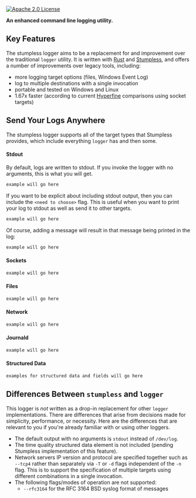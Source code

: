 [![Apache 2.0 License](https://img.shields.io/badge/license-Apache%202.0-blue.svg)](https://opensource.org/licenses/Apache-2.0)


**An enhanced command line logging utility.**


## Key Features
The stumpless logger aims to be a replacement for and improvement over the
traditional `logger` utility. It is written with
[Rust](https://www.rust-lang.org/) and
[Stumpless](https://github.com/goatshriek/stumpless), and offers a number of
improvements over legacy tools, including:

 * more logging target options (files, Windows Event Log)
 * log to multiple destinations with a single invocation
 * portable and tested on Windows and Linux
 * 1.67x faster (according to current
   [Hyperfine](https://github.com/sharkdp/hyperfine) comparisons using socket
   targets)


## Send Your Logs Anywhere
The stumpless logger supports all of the target types that Stumpless provides,
which include everything `logger` has and then some.


#### Stdout
By default, logs are written to stdout. If you invoke the logger with no
arguments, this is what you will get.

```sh
example will go here
```

If you want to be explicit about including stdout output, then you can include
the `<need to choose>` flag. This is useful when you want to print your log to
stdout as well as send it to other targets.

```sh
example will go here
```

Of course, adding a message will result in that message being printed in the
log:

```sh
example will go here
```

#### Sockets
```sh
example will go here
```


#### Files
```sh
example will go here
```

#### Network
```sh
example will go here
```


#### Journald
```sh
example will go here
```


#### Structured Data
```sh
examples for structured data and fields will go here
```


## Differences Between `stumpless` and `logger`
This logger is _not_ written as a drop-in replacement for other `logger`
implementations. There are differences that arise from decisions made for
simplicity, performance, or necessity. Here are the differences that are
relevant to you if you're already familiar with or using other loggers.

 * The default output with no arguments is `stdout` instead of `/dev/log`.
 * The time quality structured data element is not included (pending Stumpless
   implementation of this feature).
 * Network servers IP version and protocol are specified together such as
   `--tcp4` rather than separately via `-T` or `-d` flags independent of the
   `-n` flag. This is to support the specification of multiple targets using
   different combinations in a single invocation.
 * The following flags/modes of operation are not supported:
   * `--rfc3164` for the RFC 3164 BSD syslog format of messages
